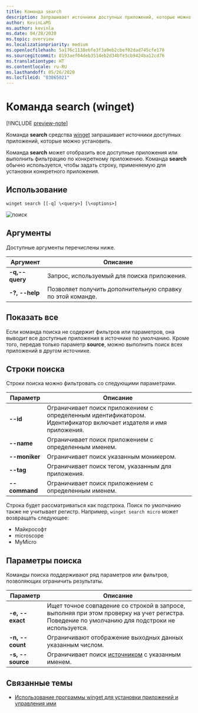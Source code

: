 ```yaml
---
title: Команда search
description: Запрашивает источники доступных приложений, которые можно установить
author: KevinLaMS
ms.author: kevinla
ms.date: 04/28/2020
ms.topic: overview
ms.localizationpriority: medium
ms.openlocfilehash: 5a176c1138ebfe3f3a9eb2cbef02dad745cfe170
ms.sourcegitcommit: 8193aef04deb3514eb2d34bfe5cb9424ba12cd76
ms.translationtype: HT
ms.contentlocale: ru-RU
ms.lasthandoff: 05/26/2020
ms.locfileid: "83865021"
---
```

# <a name="search-command-winget"></a>Команда search (winget)

[!INCLUDE [preview-note](../../includes/package-manager-preview.md)]

Команда **search** средства [winget](index.md) запрашивает источники доступных приложений, которые можно установить.  

Команда **search** может отобразить все доступные приложения или выполнить фильтрацию по конкретному приложению. Команда **search** обычно используется, чтобы задать строку, применяемую для установки конкретного приложения.

## <a name="usage"></a>Использование

`winget search [[-q] \<query>] [\<options>]`

![поиск](images\search.png)

## <a name="arguments"></a>Аргументы

Доступные аргументы перечислены ниже.

| Аргумент  | Описание |
 --------------|-------------|
| **-q,--query** |  Запрос, используемый для поиска приложения. |
| **-?, --help** |  Позволяет получить дополнительную справку по этой команде. |

## <a name="show-all"></a>Показать все

Если команда поиска не содержит фильтров или параметров, она выводит все доступные приложения в источнике по умолчанию. Кроме того, передав только параметр **source**, можно выполнить поиск всех приложений в другом источнике.

## <a name="search-strings"></a>Строки поиска

Строки поиска можно фильтровать со следующими параметрами.

| Параметр  | Описание |
 --------------|-------------|
| **--id**        |   Ограничивает поиск приложением с определенным идентификатором. Идентификатор включает издателя и имя приложения. |
| **--name**      |  Ограничивает поиск приложением с определенным именем. |
| **--moniker**  |    Ограничивает поиск указанным моникером. |
| **--tag**    |  Ограничивает поиск тегом, указанным для приложения. |
| **--command**   |   Ограничивает поиск приложением с определенным именем. |

Строка будет рассматриваться как подстрока. Поиск по умолчанию также не учитывает регистр. Например, `winget search micro` может возвращать следующее:

* Майкрософт
* microscope
* MyMicro

## <a name="search-options"></a>Параметры поиска

Команды поиска поддерживают ряд параметров или фильтров, позволяющих ограничить результаты.

| Параметр  | Описание |
 --------------|-------------|
| **-e, --exact**  |     Ищет точное совпадение со строкой в запросе, выполняя при этом проверку на учет регистра. Поведение по умолчанию для подстроки не используется.  |  
| **-n, --count**      |  Ограничивают отображение выходных данных указанным числом. |
| **-s, --source**     |  Ограничивает поиск [источником](source.md) с указанным именем.  |

## <a name="related-topics"></a>Связанные темы

* [Использование программы winget для установки приложений и управления ими](index.md)
